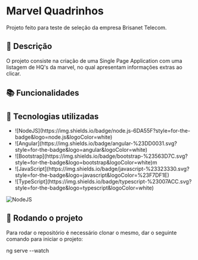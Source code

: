 # Marvel Quadrinhos

Projeto feito para teste de seleção da empresa Brisanet Telecom.

## 📝 Descrição

O projeto consiste na criação de uma Single Page Application com uma listagem de HQ's da marvel, no qual apresentam informações extras ao clicar.

## 📚 Funcionalidades

## 🔧 Tecnologias utilizadas

<ul>
  <li>![NodeJS](https://img.shields.io/badge/node.js-6DA55F?style=for-the-badge&logo=node.js&logoColor=white)</li>
  <li>![Angular](https://img.shields.io/badge/angular-%23DD0031.svg?style=for-the-badge&logo=angular&logoColor=white)</li>
  <li>![Bootstrap](https://img.shields.io/badge/bootstrap-%23563D7C.svg?style=for-the-badge&logo=bootstrap&logoColor=white)m</li>
  <li>![JavaScript](https://img.shields.io/badge/javascript-%23323330.svg?style=for-the-badge&logo=javascript&logoColor=%23F7DF1E)</li>
  <li>![TypeScript](https://img.shields.io/badge/typescript-%23007ACC.svg?style=for-the-badge&logo=typescript&logoColor=white)</li>
</ul>

![NodeJS](https://img.shields.io/badge/node.js-6DA55F?style=for-the-badge&logo=node.js&logoColor=white)




## 🚀 Rodando o projeto

Para rodar o repositório é necessário clonar o mesmo, dar o seguinte comando para iniciar o projeto:

ng serve --watch

